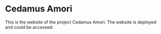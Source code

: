 # Cedamus Amori
This is the website of the project Cedamus Amori. The website is deployed and could be accessed: 
